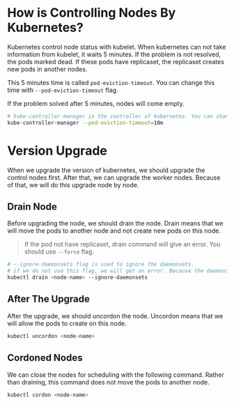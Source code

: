 # How is Controlling Nodes By Kubernetes?
Kubernetes control node status with kubelet. When kubernetes can not take information from kubelet, it waits 5 minutes.
If the problem is not resolved, the pods marked dead. If these pods have replicaset, the replicaset creates new pods in another nodes.

This 5 minutes time is called `pod-eviction-timeout`. You can change this time with `--pod-eviction-timeout` flag.

If the problem solved after 5 minutes, nodes will come empty.

```bash
# kube-controller-manager is the controller of kubernetes. You can change the pod-eviction-timeout with this command.
kube-controller-manager --pod-eviction-timeout=10m
```


# Version Upgrade
When we upgrade the version of kubernetes, we should upgrade the control nodes first. After that, we can upgrade the worker nodes.
Because of that, we will do this upgrade node by node.

## Drain Node
Before upgrading the node, we should drain the node. Drain means that we will move the pods to another node and not create new pods on this node.

> If the pod not have replicaset, drain command will give an error. You should use `--force` flag.

```bash
# --ignore-daemonsets flag is used to ignore the daemonsets.
# if we do not use this flag, we will get an error. Because the daemonsets should be on every node.
kubectl drain <node-name> --ignore-daemonsets
```

## After The Upgrade
After the upgrade, we should uncordon the node. Uncordon means that we will allow the pods to create on this node.

```bash
kubectl uncordon <node-name>
```

## Cordoned Nodes
We can close the nodes for scheduling with the following command. Rather than draining, this command does not move the pods to another node.

```bash
kubectl cordon <node-name>
```